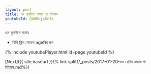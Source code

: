 ```yaml
---
layout: post
title: ওম মুনদিনে নামায গা টাইমস
youtubeId: Q4WMcjpSc3k
---
```

 
 
 ওম মুনদিনে নামায  
 
 -  যিনি ক্লিন শেভেন ageষির রূপ 
 
  
 
  
 
 
 
 
 
 


{% include youtubePlayer.html id=page.youtubeId %}
 
[Next]({{ site.baseurl }}{% link  split1/_posts/2017-01-20-ওম যেদিন নামায গা টাইমস.md%})
 
